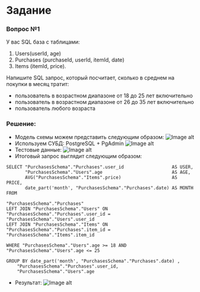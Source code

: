 # Задание

### Вопрос №1
У вас SQL база с таблицами:
1) Users(userId, age)
2) Purchases (purchaseId, userId, itemId, date)
3) Items (itemId, price).

Напишите SQL запрос, который посчитает, сколько в среднем на покупки в месяц тратит:
- пользователь в возрастном диапазоне от 18 до 25 лет включительно
- пользователь в возрастном диапазоне от 26 до 35 лет включительно
- пользователь любого возраста

### Решение:
* Модель схемы можем представить следующим образом:
![Image alt](https://github.com/Denisplusplus/SSCC/raw/master/Others/1.png)
* Используем СУБД: PostgreSQL + PgAdmin
![Image alt](https://github.com/Denisplusplus/SSCC/raw/master/Others/1.png)
* Тестовые данные:
![Image alt](https://github.com/Denisplusplus/SSCC/raw/master/Others/1.png)
* Итоговый запрос выглядит следующим образом:
```
SELECT "PurchasesSchema"."Purchases".user_id                  AS USER, 
       "PurchasesSchema"."Users".age                          AS AGE,
       AVG("PurchasesSchema"."Items".price)                   AS PRICE,
       date_part('month', "PurchasesSchema"."Purchases".date) AS MONTH
FROM 

"PurchasesSchema"."Purchases" 
LEFT JOIN "PurchasesSchema"."Users" ON "PurchasesSchema"."Purchases".user_id = "PurchasesSchema"."Users".user_id 
LEFT JOIN "PurchasesSchema"."Items" ON "PurchasesSchema"."Purchases".item_id = "PurchasesSchema"."Items".item_id

WHERE "PurchasesSchema"."Users".age >= 18 AND "PurchasesSchema"."Users".age <= 25

GROUP BY date_part('month', "PurchasesSchema"."Purchases".date) , 
	"PurchasesSchema"."Purchases".user_id, 
	"PurchasesSchema"."Users".age
```
* Результат:
![Image alt](https://github.com/Denisplusplus/SSCC/raw/master/Others/1.png)

